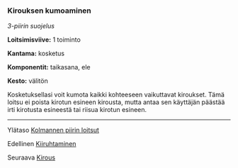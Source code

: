 ### Kirouksen kumoaminen

*3-piirin suojelus* 

**Loitsimisviive:** 1 toiminto

**Kantama:** kosketus

**Komponentit:** taikasana, ele

**Kesto:** välitön

Kosketuksellasi voit kumota kaikki kohteeseen vaikuttavat kiroukset. Tämä loitsu ei poista kirotun esineen kirousta, mutta antaa sen käyttäjän päästää irti kirotusta esineestä tai riisua kirotun esineen. 

----

Ylätaso [Kolmannen piirin loitsut](3_piirin_loitsut.md)

Edellinen [Kiiruhtaminen](Kiiruhtaminen.md)

Seuraava [Kirous](Kirous.md)
